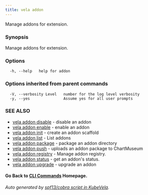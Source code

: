```yaml
---
title: vela addon
---
```


Manage addons for extension.

### Synopsis

Manage addons for extension.

### Options

```
  -h, --help   help for addon
```

### Options inherited from parent commands

```
  -V, --verbosity Level   number for the log level verbosity
  -y, --yes               Assume yes for all user prompts
```

### SEE ALSO


* [vela addon disable](vela_addon_disable.md)	 - disable an addon
* [vela addon enable](vela_addon_enable.md)	 - enable an addon
* [vela addon init](vela_addon_init.md)	 - create an addon scaffold
* [vela addon list](vela_addon_list.md)	 - List addons
* [vela addon package](vela_addon_package.md)	 - package an addon directory
* [vela addon push](vela_addon_push.md)	 - uploads an addon package to ChartMuseum
* [vela addon registry](vela_addon_registry.md)	 - Manage addon registry.
* [vela addon status](vela_addon_status.md)	 - get an addon's status.
* [vela addon upgrade](vela_addon_upgrade.md)	 - upgrade an addon

#### Go Back to [CLI Commands](vela.md) Homepage.


###### Auto generated by [spf13/cobra script in KubeVela](https://github.com/kubevela/kubevela/tree/master/hack/docgen).
